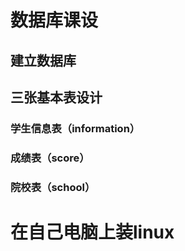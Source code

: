 # 数据库课设
## 建立数据库
## 三张基本表设计

### 学生信息表（information）

### 成绩表（score）

### 院校表（school）

# 在自己电脑上装linux
